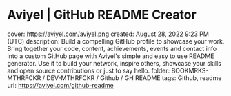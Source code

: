 # Aviyel | GitHub README Creator

cover: https://aviyel.com/aviyel.png
created: August 28, 2022 9:23 PM (UTC)
description: Build a compelling GitHub profile to showcase your work. Bring together your code, content, achievements, events and contact info into a custom GitHub page with Aviyel's simple and easy to use README generator. Use it to build your network, inspire others, showcase your skills and open source contributions or just to say hello.
folder: BOOKMRKS-MTHRFCKR / DEV-MTHRFCKR / Github / GH README
tags: Github, readme
url: https://aviyel.com/github-readme